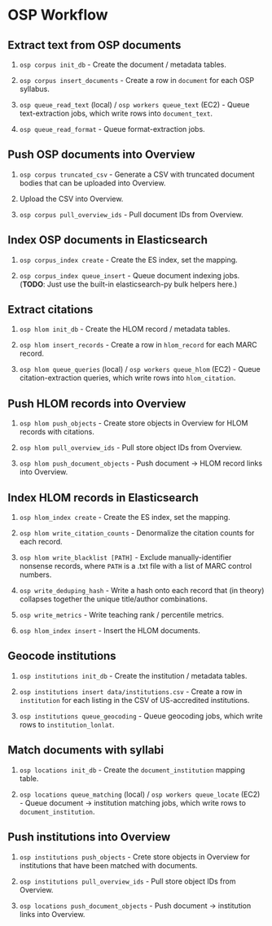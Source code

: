 
# OSP Workflow

## Extract text from OSP documents

1. `osp corpus init_db` - Create the document / metadata tables.

1. `osp corpus insert_documents` - Create a row in `document` for each OSP syllabus.

1. `osp queue_read_text` (local) / `osp workers queue_text` (EC2) - Queue text-extraction jobs, which write rows into `document_text`.

1. `osp queue_read_format` - Queue format-extraction jobs.

## Push OSP documents into Overview

1. `osp corpus truncated_csv` - Generate a CSV with truncated document bodies that can be uploaded into Overview.

1. Upload the CSV into Overview.

1. `osp corpus pull_overview_ids` - Pull document IDs from Overview.

## Index OSP documents in Elasticsearch

1. `osp corpus_index create` - Create the ES index, set the mapping.

1. `osp corpus_index queue_insert` - Queue document indexing jobs. (**TODO**: Just use the built-in elasticsearch-py bulk helpers here.)

## Extract citations

1. `osp hlom init_db` - Create the HLOM record / metadata tables.

1. `osp hlom insert_records` - Create a row in `hlom_record` for each MARC record.

1. `osp hlom queue_queries` (local) / `osp workers queue_hlom` (EC2) - Queue citation-extraction queries, which write rows into `hlom_citation`.

## Push HLOM records into Overview

1. `osp hlom push_objects` - Create store objects in Overview for HLOM records with citations.

1. `osp hlom pull_overview_ids` - Pull store object IDs from Overview.

1. `osp hlom push_document_objects` - Push document -> HLOM record links into Overview.

## Index HLOM records in Elasticsearch

1. `osp hlom_index create` - Create the ES index, set the mapping.

1. `osp hlom write_citation_counts` - Denormalize the citation counts for each record.

1. `osp hlom write_blacklist [PATH]` - Exclude manually-identifier nonsense records, where `PATH` is a .txt file with a list of MARC control numbers.

1. `osp write_deduping_hash` - Write a hash onto each record that (in theory) collapses together the unique title/author combinations.

1. `osp write_metrics` - Write teaching rank / percentile metrics.

1. `osp hlom_index insert` - Insert the HLOM documents.

## Geocode institutions

1. `osp institutions init_db` - Create the institution / metadata tables.

1. `osp institutions insert data/institutions.csv` - Create a row in `institution` for each listing in the CSV of US-accredited institutions.

1. `osp institutions queue_geocoding` - Queue geocoding jobs, which write rows to `institution_lonlat`.

## Match documents with syllabi

1. `osp locations init_db` - Create the `document_institution` mapping table.

1. `osp locations queue_matching` (local) / `osp workers queue_locate` (EC2) - Queue document -> institution matching jobs, which write rows to `document_institution`.

## Push institutions into Overview

1. `osp institutions push_objects` - Crete store objects in Overview for institutions that have been matched with documents.

1. `osp institutions pull_overview_ids` - Pull store object IDs from Overview.

1. `osp locations push_document_objects` - Push document -> institution links into Overview.
